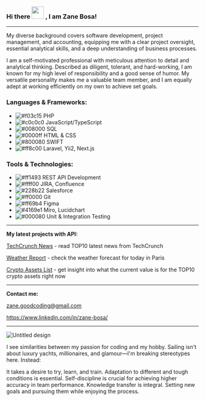 ### Hi there <img src="https://media.giphy.com/media/qlOso7alCUTiAX7aG5/giphy.gif" width=32px> , I am Zane Bosa!

---

My diverse background covers software development, project management, and accounting, equipping me with a clear project oversight, essential analytical skills, and a deep understanding of business processes.

I am a self-motivated professional with meticulous attention to detail and analytical thinking. Described as diligent, tolerant, and hard-working, I am known for my high level of responsibility and a good sense of humor. My versatile personality makes me a valuable team member, and I am equally adept at working efficiently on my own to achieve set goals.


### Languages & Frameworks:
- ![#f03c15](https://via.placeholder.com/15/f03c15/000000?text=+) PHP
- ![#c0c0c0](https://via.placeholder.com/15/c0c0c0/000000?text=+) JavaScript/TypeScript
- ![#008000](https://via.placeholder.com/15/008000/000000?text=+) SQL
- ![#0000ff](https://via.placeholder.com/15/0000ff/000000?text=+) HTML & CSS
- ![#800080](https://via.placeholder.com/15/800080/000000?text=+) SWIFT
- ![#ff8c00](https://via.placeholder.com/15/ff8c00/000000?text=+) Laravel, Yii2, Next.js

### Tools & Technologies:
- ![#ff1493](https://via.placeholder.com/15/ff1493/000000?text=+) REST API Development
- ![#ffff00](https://via.placeholder.com/15/ffff00/000000?text=+) JIRA, Confluence
- ![#228b22](https://via.placeholder.com/15/228b22/000000?text=+) Salesforce
- ![#ff0000](https://via.placeholder.com/15/ff0000/000000?text=+) Git
- ![#ff69b4](https://via.placeholder.com/15/ff69b4/000000?text=+) Figma
- ![#4169e1](https://via.placeholder.com/15/4169e1/000000?text=+) Miro, Lucidchart
- ![#000080](https://via.placeholder.com/15/000080/000000?text=+) Unit & Integration Testing


---

**My latest projects with API:**

[TechCrunch News](https://github.com/ZaneBosa/TechCrunch-News-API.git) - read TOP10 latest news from TechCrunch

[Weather Report](https://github.com/ZaneBosa/Weather-report-currentDay24H-BasicAPI.git) - check the weather forecast for today in Paris

[Crypto Assets List](https://github.com/ZaneBosa/Crypto-assets-list-upd.git) - get insight into what the current value is for the TOP10 crypto assets right now


---

**Contact me:**

zane.goodcoding@gmail.com

https://www.linkedin.com/in/zane-bosa/

---

![Untitled design](https://user-images.githubusercontent.com/98663078/182148847-df5f22d1-a06a-427e-a311-5ee1a1adcd99.gif)

I see similarities between my passion for coding and my hobby. Sailing isn't about luxury yachts, millionaires, and glamour—I'm breaking stereotypes here. Instead:

It takes a desire to try, learn, and train.
Adaptation to different and tough conditions is essential.
Self-discipline is crucial for achieving higher accuracy in team performance.
Knowledge transfer is integral.
Setting new goals and pursuing them while enjoying the process.



